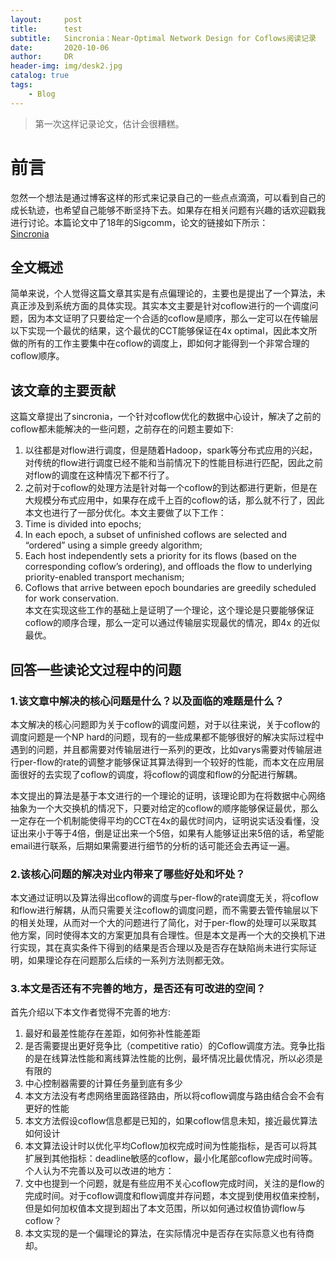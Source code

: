 ```yaml
---
layout:     post
title:      test
subtitle:   Sincronia：Near-Optimal Network Design for Coflows阅读记录
date:       2020-10-06
author:     DR
header-img: img/desk2.jpg
catalog: true
tags:
    - Blog
---
```


> 第一次这样记录论文，估计会很糟糕。
> 
> 

# 前言
忽然一个想法是通过博客这样的形式来记录自己的一些点点滴滴，可以看到自己的成长轨迹，也希望自己能够不断坚持下去。如果存在相关问题有兴趣的话欢迎戳我进行讨论。本篇论文中了18年的Sigcomm，论文的链接如下所示：  
[Sincronia](https://dl.acm.org/citation.cfm?id=3230569)  

## 全文概述
简单来说，个人觉得这篇文章其实是有点偏理论的，主要也是提出了一个算法，未真正涉及到系统方面的具体实现。其实本文主要是针对coflow进行的一个调度问题，因为本文证明了只要给定一个合适的coflow是顺序，那么一定可以在传输层以下实现一个最优的结果，这个最优的CCT能够保证在4x optimal，因此本文所做的所有的工作主要集中在coflow的调度上，即如何才能得到一个非常合理的coflow顺序。

## 该文章的主要贡献
这篇文章提出了sincronia，一个针对coflow优化的数据中心设计，解决了之前的coflow都未能解决的一些问题，之前存在的问题主要如下:  
1. 以往都是对flow进行调度，但是随着Hadoop，spark等分布式应用的兴起，对传统的flow进行调度已经不能和当前情况下的性能目标进行匹配，因此之前对flow的调度在这种情况下都不行了。<br>
2. 之前对于coflow的处理方法是针对每一个coflow的到达都进行更新，但是在大规模分布式应用中，如果存在成千上百的coflow的话，那么就不行了，因此本文也进行了一部分优化。本文主要做了以下工作：<br>
1. Time is divided into epochs;<br>
2. In each epoch, a subset of unfinished coflows are selected and “ordered” using a simple greedy algorithm;<br>
3. Each host independently sets a priority for its flows (based on the corresponding coflow’s ordering), and offloads the flow to underlying priority-enabled transport mechanism;<br>
4. Coflows that arrive between epoch boundaries are greedily scheduled for work conservation.<br>
本文在实现这些工作的基础上是证明了一个理论，这个理论是只要能够保证coflow的顺序合理，那么一定可以通过传输层实现最优的情况，即4x 的近似最优。

## 回答一些读论文过程中的问题

### 1.该文章中解决的核心问题是什么？以及面临的难题是什么？

本文解决的核心问题即为关于coflow的调度问题，对于以往来说，关于coflow的调度问题是一个NP hard的问题，现有的一些成果都不能够很好的解决实际过程中遇到的问题，并且都需要对传输层进行一系列的更改，比如varys需要对传输层进行per-flow的rate的调整才能够保证其算法得到一个较好的性能，而本文在应用层面很好的去实现了coflow的调度，将coflow的调度和flow的分配进行解耦。  

本文提出的算法是基于本文进行的一个理论的证明，该理论即为在将数据中心网络抽象为一个大交换机的情况下，只要对给定的coflow的顺序能够保证最优，那么一定存在一个机制能使得平均的CCT在4x的最优时间内，证明说实话没看懂，没证出来小于等于4倍，倒是证出来一个5倍，如果有人能够证出来5倍的话，希望能email进行联系，后期如果需要进行细节的分析的话可能还会去再证一遍。

### 2.该核心问题的解决对业内带来了哪些好处和坏处？

本文通过证明以及算法得出coflow的调度与per-flow的rate调度无关，将coflow和flow进行解耦，从而只需要关注coflow的调度问题，而不需要去管传输层以下的相关处理，从而对一个大的问题进行了简化，对于per-flow的处理可以采取其他方案，同时使得本文的方案更加具有合理性。但是本文是再一个大的交换机下进行实现，其在真实条件下得到的结果是否合理以及是否存在缺陷尚未进行实际证明，如果理论存在问题那么后续的一系列方法则都无效。

### 3.本文是否还有不完善的地方，是否还有可改进的空间？

首先介绍以下本文作者觉得不完善的地方:  
1. 最好和最差性能存在差距，如何弥补性能差距  
2. 是否需要提出更好竞争比（competitive ratio）的Coflow调度方法。竞争比指的是在线算法性能和离线算法性能的比例，最坏情况比最优情况，所以必须是有限的  
3. 中心控制器需要的计算任务量到底有多少  
4. 本文方法没有考虑网络里面路径路由，所以将coflow调度与路由结合会不会有更好的性能  
5. 本文方法假设coflow信息都是已知的，如果coflow信息未知，接近最优算法如何设计  
6. 本文算法设计时以优化平均Coflow加权完成时间为性能指标，是否可以将其扩展到其他指标：deadline敏感的coflow，最小化尾部coflow完成时间等。  
个人认为不完善以及可以改进的地方：  
1. 文中也提到一个问题，就是有些应用不关心coflow完成时间，关注的是flow的完成时间。对于coflow调度和flow调度并存问题，本文提到使用权值来控制，但是如何加权值本文提到超出了本文范围，所以如何通过权值协调flow与coflow？
2. 本文实现的是一个偏理论的算法，在实际情况中是否存在实际意义也有待商却。